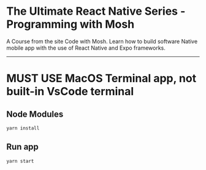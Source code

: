 # The Ultimate React Native Series - Programming with Mosh

A Course from the site Code with Mosh. Learn how to build software Native mobile app with the use of React Native and Expo frameworks.

---

# MUST USE MacOS Terminal app, not built-in VsCode terminal

## Node Modules

`yarn install`

## Run app

`yarn start`
